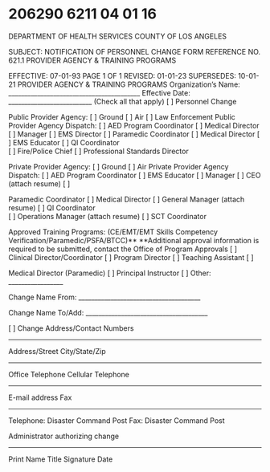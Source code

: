 # 206290 6211 04 01 16

DEPARTMENT OF HEALTH SERVICES 
COUNTY OF LOS ANGELES 
 
SUBJECT: NOTIFICATION OF PERSONNEL CHANGE FORM REFERENCE NO. 621.1 
PROVIDER AGENCY & TRAINING PROGRAMS  
 
EFFECTIVE: 07-01-93 PAGE 1 OF 1 
REVISED: 01-01-23 
SUPERSEDES: 10-01-21 
PROVIDER AGENCY & TRAINING PROGRAMS 
Organization’s Name: _________________________________________ 
Effective Date: __________________________ (Check all that apply) 
[  ] Personnel Change 
 
Public Provider Agency:  [  ]  Ground   [  ]  Air    [  ]  Law Enforcement Public Provider Agency Dispatch: 
[  ]  AED Program Coordinator [  ] Medical Director [  ] Manager 
[  ] EMS Director [  ] Paramedic Coordinator [  ] Medical Director 
[  ] EMS Educator [  ] QI Coordinator   
[  ] Fire/Police Chief [  ] 
Professional Standards 
Director 
  
 
Private Provider Agency:  [  ]  Ground   [  ]  Air Private Provider Agency Dispatch: 
[  ] AED Program Coordinator [  ] EMS Educator [  ] Manager 
[  ] CEO (attach resume) [  ] 
 
Paramedic 
Coordinator 
[  ] Medical Director 
[  ] General Manager (attach resume) [  ] QI Coordinator   
[  ] 
Operations Manager (attach 
resume) 
[  ] SCT Coordinator    
 
 
Approved Training Programs: (CE/EMT/EMT Skills Competency Verification/Paramedic/PSFA/BTCC)** 
**Additional approval information is required to be submitted, contact the Office of Program Approvals 
[  ] Clinical Director/Coordinator [  ] Program Director [  ] Teaching Assistant 
[  ] 
 
Medical Director (Paramedic) 
[  ] Principal Instructor [  ] Other: _________________ 
 
Change Name From: ______________________________________ 
 
Change Name To/Add: ______________________________________ 
 
[  ] Change Address/Contact Numbers 
 
______________________________________________________________________ 
Address/Street  City/State/Zip 
 
_____________________________ _____________________________ 
Office Telephone  Cellular Telephone 
 
_____________________________ _____________________________ 
E-mail address  Fax 
 
_____________________________ _____________________________ 
Telephone: Disaster Command Post Fax: Disaster Command Post 
 
Administrator authorizing change 
 
_________________________ ___________________ ______________ ________________ 
Print Name  Title Signature   Date
